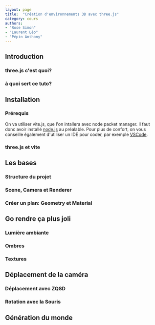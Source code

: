 ```yaml
---
layout: page
title:  "Création d'environnements 3D avec three.js"
category: cours
authors:
- "Rose Simon"
- "Laurent Léo"
- "Pépin Anthony"
---
```



## Introduction

### three.js c'est quoi?

### à quoi sert ce tuto?

## Installation

### Prérequis

On va utiliser vite.js, que l'on intallera avec node packet manager.
Il faut donc avoir installé [node.js](https://nodejs.org/en/download/) au préalable.
Pour plus de confort, on vous conseille également d'utiliser un IDE pour coder, par exemple [VSCode](https://code.visualstudio.com/download).

### three.js et vite



## Les bases

### Structure du projet

### Scene, Camera et Renderer

### Créer un plan: Geometry et Material

## Go rendre ça plus joli

### Lumière ambiante

### Ombres

### Textures

## Déplacement de la caméra

### Déplacement avec ZQSD

### Rotation avec la Souris

## Génération du monde
